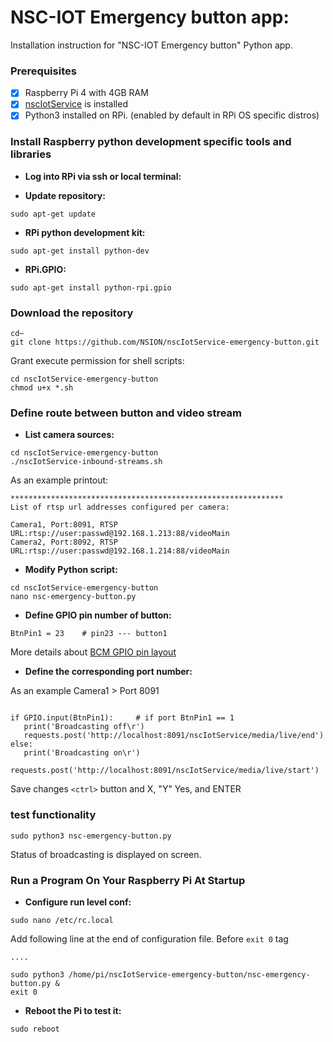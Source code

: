 # NSC-IOT Emergency button app:

Installation instruction for "NSC-IOT Emergency button" Python app. 

### Prerequisites

- [x] Raspberry Pi 4 with 4GB RAM
- [x] [nscIotService](https://github.com/NSION/nscIotService-docker/blob/main/Installation-nscIotService.md) is installed
- [x] Python3 installed on RPi. (enabled by default in RPi OS specific distros)

### Install Raspberry python development specific tools and libraries 

- **Log into RPi via ssh or local terminal:**

- **Update repository:**

```sudo apt-get update```

- **RPi python development kit:**

```sudo apt-get install python-dev```

- **RPi.GPIO:**

```sudo apt-get install python-rpi.gpio```

### Download the repository

```text
cd~
git clone https://github.com/NSION/nscIotService-emergency-button.git 
```
Grant execute permission for shell scripts:
```text
cd nscIotService-emergency-button
chmod u+x *.sh
```

### Define route between button and video stream

- **List camera sources:**
```text
cd nscIotService-emergency-button
./nscIotService-inbound-streams.sh
```
As an example printout:
```text
*************************************************************
List of rtsp url addresses configured per camera: 

Camera1, Port:8091, RTSP URL:rtsp://user:passwd@192.168.1.213:88/videoMain 
Camera2, Port:8092, RTSP URL:rtsp://user:passwd@192.168.1.214:88/videoMain 
```
- **Modify Python script:**
```text
cd nscIotService-emergency-button
nano nsc-emergency-button.py
```

- **Define GPIO pin number of button:**

``` BtnPin1 = 23    # pin23 --- button1 ```

More details about [BCM GPIO pin layout](https://pinout.xyz/)

- **Define the corresponding port number:**

As an example Camera1 > Port 8091

```text

if GPIO.input(BtnPin1):     # if port BtnPin1 == 1  
   print('Broadcasting off\r')
   requests.post('http://localhost:8091/nscIotService/media/live/end')  
else: 
   print('Broadcasting on\r')
   requests.post('http://localhost:8091/nscIotService/media/live/start')
```
Save changes ```<ctrl>``` button and X, "Y" Yes, and ENTER

### test functionality
``` sudo python3 nsc-emergency-button.py ```

Status of broadcasting is displayed on screen.

### Run a Program On Your Raspberry Pi At Startup
- **Configure run level conf:** 
```text
sudo nano /etc/rc.local
```

Add following line at the end of configuration file. Before ```exit 0``` tag
```text
....

sudo python3 /home/pi/nscIotService-emergency-button/nsc-emergency-button.py &
exit 0
```
- **Reboot the Pi to test it:**
```text
sudo reboot
```

